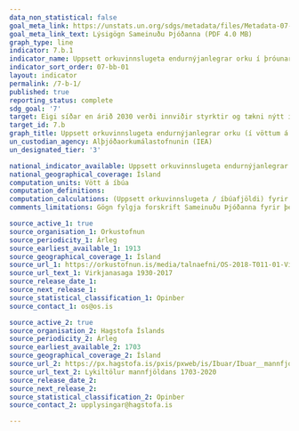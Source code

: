 ```yaml
---
data_non_statistical: false
goal_meta_link: https://unstats.un.org/sdgs/metadata/files/Metadata-07-0b-01.pdf
goal_meta_link_text: Lýsigögn Sameinuðu Þjóðanna (PDF 4.0 MB)
graph_type: line
indicator: 7.b.1
indicator_name: Uppsett orkuvinnslugeta endurnýjanlegrar orku í þróunarlöndum (í vöttum á íbúa)
indicator_sort_order: 07-bb-01
layout: indicator
permalink: /7-b-1/
published: true
reporting_status: complete
sdg_goal: '7'
target: Eigi síðar en árið 2030 verði innviðir styrktir og tækni nýtt í því skyni að veita öllum í þróunarlöndum, einkum þeim sem eru skemmst á veg komin, smáeyríkjum og landluktum þróunarlöndum, nútímalega og sjálfbæra orkuþjónustu í samræmi við áætlanir hvers og eins í þeim efnum. 
target_id: 7.b
graph_title: Uppsett orkuvinnslugeta endurnýjanlegrar orku (í vöttum á íbúa)
un_custodian_agency: Alþjóðaorkumálastofnunin (IEA)
un_designated_tier: '3'

national_indicator_available: Uppsett orkuvinnslugeta endurnýjanlegrar orku (í vöttum á íbúa)
national_geographical_coverage: Ísland
computation_units: Vött á íbúa
computation_definitions:
computation_calculations: (Uppsett orkuvinnslugeta / íbúafjöldi) fyrir hver ár. 
comments_limitations: Gögn fylgja forskrift Sameinuðu Þjóðanna fyrir þennan mælikvarða. Þessi mælikvarði var fundinn í samstarfi við sérfræðinga á þessu sviði.

source_active_1: true
source_organisation_1: Orkustofnun
source_periodicity_1: Árleg
source_earliest_available_1: 1913
source_geographical_coverage_1: Ísland
source_url_1: https://orkustofnun.is/media/talnaefni/OS-2018-T011-01-Virkjanasaga-1930-2017.xlsx
source_url_text_1: Virkjanasaga 1930-2017
source_release_date_1:
source_next_release_1:
source_statistical_classification_1: Opinber
source_contact_1: os@os.is

source_active_2: true
source_organisation_2: Hagstofa Íslands
source_periodicity_2: Árleg
source_earliest_available_2: 1703
source_geographical_coverage_2: Ísland
source_url_2: https://px.hagstofa.is/pxis/pxweb/is/Ibuar/Ibuar__mannfjoldi__1_yfirlit__Yfirlit_mannfjolda/MAN00000.px
source_url_text_2: Lykiltölur mannfjöldans 1703-2020
source_release_date_2:
source_next_release_2:
source_statistical_classification_2: Opinber
source_contact_2: upplysingar@hagstofa.is

---
```

